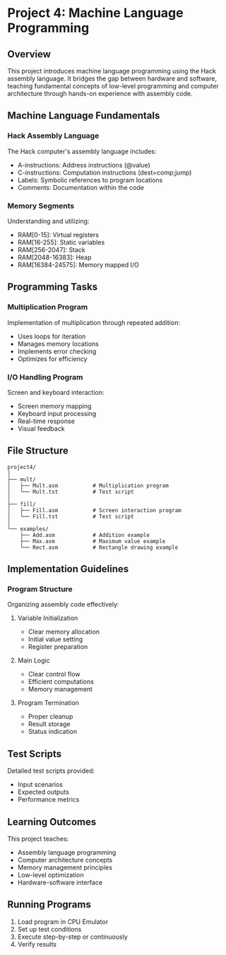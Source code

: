# Project 4: Machine Language Programming

## Overview

This project introduces machine language programming using the Hack assembly language. It bridges the gap between hardware and software, teaching fundamental concepts of low-level programming and computer architecture through hands-on experience with assembly code.

## Machine Language Fundamentals

### Hack Assembly Language

The Hack computer's assembly language includes:

- A-instructions: Address instructions (@value)
- C-instructions: Computation instructions (dest=comp;jump)
- Labels: Symbolic references to program locations
- Comments: Documentation within the code

### Memory Segments

Understanding and utilizing:

- RAM[0-15]: Virtual registers
- RAM[16-255]: Static variables
- RAM[256-2047]: Stack
- RAM[2048-16383]: Heap
- RAM[16384-24575]: Memory mapped I/O

## Programming Tasks

### Multiplication Program

Implementation of multiplication through repeated addition:

- Uses loops for iteration
- Manages memory locations
- Implements error checking
- Optimizes for efficiency

### I/O Handling Program

Screen and keyboard interaction:

- Screen memory mapping
- Keyboard input processing
- Real-time response
- Visual feedback

## File Structure

```
project4/
│
├── mult/
│   ├── Mult.asm           # Multiplication program
│   └── Mult.tst           # Test script
│
├── fill/
│   ├── Fill.asm           # Screen interaction program
│   └── Fill.tst           # Test script
│
└── examples/
    ├── Add.asm            # Addition example
    ├── Max.asm            # Maximum value example
    └── Rect.asm           # Rectangle drawing example
```

## Implementation Guidelines

### Program Structure

Organizing assembly code effectively:

1. Variable Initialization

   - Clear memory allocation
   - Initial value setting
   - Register preparation

2. Main Logic

   - Clear control flow
   - Efficient computations
   - Memory management

3. Program Termination
   - Proper cleanup
   - Result storage
   - Status indication

## Test Scripts

Detailed test scripts provided:

- Input scenarios
- Expected outputs
- Performance metrics

## Learning Outcomes

This project teaches:

- Assembly language programming
- Computer architecture concepts
- Memory management principles
- Low-level optimization
- Hardware-software interface

## Running Programs

1. Load program in CPU Emulator
2. Set up test conditions
3. Execute step-by-step or continuously
4. Verify results
